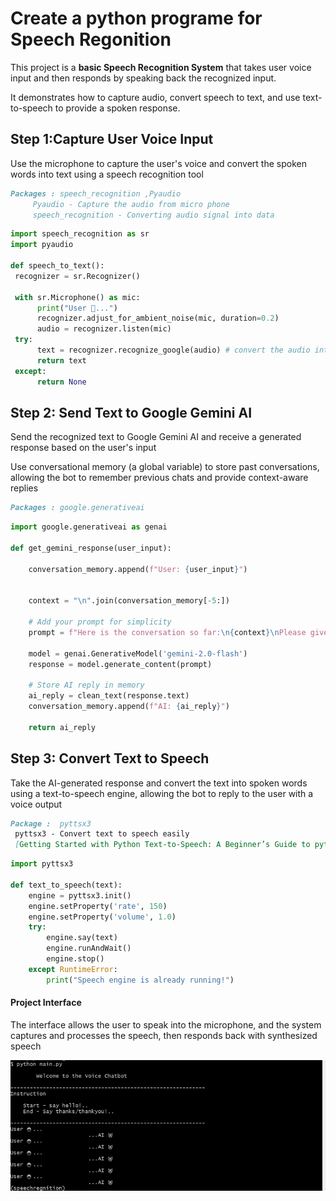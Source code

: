 # **Create a python programe for Speech Regonition**

This project is a **basic Speech Recognition System** that takes user voice input and then responds by speaking back the recognized input.

It demonstrates how to capture audio, convert speech to text, and use text-to-speech to provide a spoken response.

## **Step 1:Capture User Voice Input**
Use the microphone to capture the user's voice and convert the spoken words into text using a speech recognition tool

```markdown
Packages : speech_recognition ,Pyaudio 
     Pyaudio - Capture the audio from micro phone
     speech_recognition - Converting audio signal into data
```

   ```python
   import speech_recognition as sr
   import pyaudio

   def speech_to_text(): 
    recognizer = sr.Recognizer()
    
    with sr.Microphone() as mic:
         print("User 🧑...")
         recognizer.adjust_for_ambient_noise(mic, duration=0.2)
         audio = recognizer.listen(mic)
    try:
         text = recognizer.recognize_google(audio) # convert the audio into text
         return text
    except:
         return None
```

## **Step 2: Send Text to Google Gemini AI**
Send the recognized text to Google Gemini AI and receive a generated response based on the user's input

Use conversational memory (a global variable) to store past conversations, allowing the bot to remember previous chats and provide context-aware replies

```markdown
Packages : google.generativeai
```
```python
import google.generativeai as genai

def get_gemini_response(user_input):
   
    conversation_memory.append(f"User: {user_input}")

   
    context = "\n".join(conversation_memory[-5:])

    # Add your prompt for simplicity
    prompt = f"Here is the conversation so far:\n{context}\nPlease give me a short and easy-to-understand response."

    model = genai.GenerativeModel('gemini-2.0-flash')
    response = model.generate_content(prompt)

    # Store AI reply in memory
    ai_reply = clean_text(response.text)
    conversation_memory.append(f"AI: {ai_reply}")

    return ai_reply
```

## **Step 3: Convert Text to Speech**
Take the AI-generated response and convert the text into spoken words using a text-to-speech engine, allowing the bot to reply to the user with a voice output

```markdown
Package :  pyttsx3
 pyttsx3 - Convert text to speech easily
 [Getting Started with Python Text-to-Speech: A Beginner’s Guide to pyttsx3](https://srivastavayushmaan1347.medium.com/getting-started-with-python-text-to-speech-a-beginners-guide-to-pyttsx3-a105f130c420)

```

```python
import pyttsx3

def text_to_speech(text):
    engine = pyttsx3.init()
    engine.setProperty('rate', 150)
    engine.setProperty('volume', 1.0)
    try:
        engine.say(text)
        engine.runAndWait()
        engine.stop()
    except RuntimeError:
        print("Speech engine is already running!")
```

#### **Project Interface**
The interface allows the user to speak into the microphone, and the system captures and processes the speech, then responds back with synthesized speech

![projectInference](images/iference.PNG)
